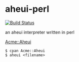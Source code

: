 aheui-perl
==========

[![Build Status](https://travis-ci.org/rakjin/aheui-perl.svg)](https://travis-ci.org/rakjin/aheui-perl)

an aheui interpreter written in perl

[Acme::Aheui](http://search.cpan.org/dist/Acme-Aheui/lib/Acme/Aheui.pm)

    $ cpan Acme::Aheui
    $ aheui <filename>
